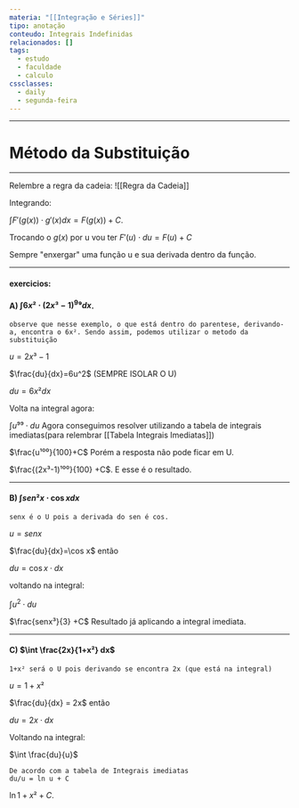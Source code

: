 ```yaml
---
materia: "[[Integração e Séries]]"
tipo: anotação
conteudo: Integrais Indefinidas
relacionados: []
tags:
  - estudo
  - faculdade
  - calculo
cssclasses:
  - daily
  - segunda-feira
---
```

---
# Método da Substituição
---

Relembre a regra da cadeia:
![[Regra da Cadeia]]

Integrando:

$\int F'(g(x))\cdot g'(x)dx=F(g(x))+C$.

Trocando o $g(x)$ por u vou ter $F'(u)\cdot du=F(u)+C$ 

Sempre "enxergar" uma função u e sua derivada dentro da função.

---

#### exercicios:

#### A) $\int 6x²\cdot(2x³-1)^9⁹dx$.

```
observe que nesse exemplo, o que está dentro do parentese, derivando-a, encontra o 6x². Sendo assim, podemos utilizar o metodo da substituição
```

$u=2x³-1$

$\frac{du}{dx}=6u^2$ (SEMPRE ISOLAR O U)

$du=6x²dx$

Volta na integral agora:

$\int u⁹⁹\cdot du$ Agora conseguimos resolver utilizando a tabela de integrais imediatas(para relembrar [[Tabela Integrais Imediatas]])

$\frac{u¹⁰⁰}{100}+C$  Porém a resposta não pode ficar em U.

$\frac{(2x³-1)¹⁰⁰}{100} +C$. E esse é o resultado.

---

#### B) $\int sen²x\cdot \cos x dx$

```
senx é o U pois a derivada do sen é cos.
```

$u=senx$

$\frac{du}{dx}=\cos x$ então

$du=\cos x\cdot dx$

voltando na integral:

$\int u^2\cdot du$ 

$\frac{senx³}{3} +C$ Resultado já aplicando a integral imediata.

---

#### C) $\int \frac{2x}{1+x²} dx$

```
1+x² será o U pois derivando se encontra 2x (que está na integral)
```

$u=1+x²$

$\frac{du}{dx} = 2x$ então

$du=2x\cdot dx$

Voltando na integral:

$\int \frac{du}{u}$

```Integral Imediata
De acordo com a tabela de Integrais imediatas
du/u = ln u + C
```

$\ln 1+x² +C$.



